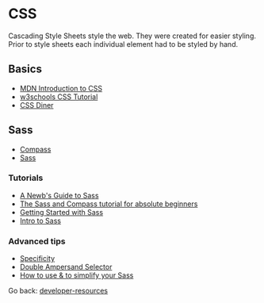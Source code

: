 # CSS

Cascading Style Sheets style the web.  They were created for easier styling.  Prior to style sheets each individual element had to be styled by hand.

## Basics
+ [MDN Introduction to CSS](https://developer.mozilla.org/en-US/docs/Learn/CSS/Introduction_to_CSS)
+ [w3schools CSS Tutorial](https://www.w3schools.com/css/default.asp)
+ [CSS Diner](http://flukeout.github.io/)

## Sass
+ [Compass](http://compass-style.org/install/)
+ [Sass](http://sass-lang.com/)

### Tutorials
+ [A Newb's Guide to Sass](http://unmatchedstyle.com/news/a-newbs-guide-to-syntactically-awesome-stylesheets-sass-part-1.php)
+ [The Sass and Compass tutorial for absolute beginners](http://www.zingdesign.com/the-sass-and-compass-tutorial-for-absolute-beginners/)
+ [Getting Started with Sass](https://scotch.io/tutorials/getting-started-with-sass)
+ [Intro to Sass](https://codepen.io/sasstantrum/post/intro-to-sass)

### Advanced tips
+ [Specificity](./specificitywars.jpg)
+ [Double Ampersand Selector](http://blog.teamtreehouse.com/sass-tip-double-ampersand-selector)
+ [How to use & to simplify your Sass](https://seesparkbox.com/foundry/how_to_use_ampersands_to_simplifiy_your_sass)

Go back: [developer-resources](../README.md)